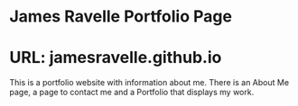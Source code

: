 # James Ravelle Portfolio Page 
# URL: jamesravelle.github.io

This is a portfolio website with information about me. There is an About Me page, a page to contact me and a Portfolio that displays my work.